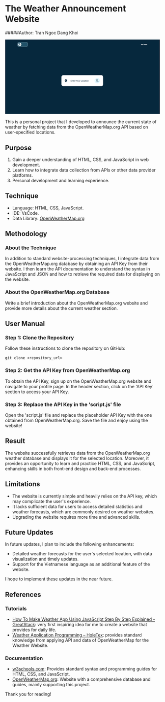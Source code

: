 # The Weather Announcement Website

#####Author: Tran Ngoc Dang Khoi

![](res/overview/overview.png)

This is a personal project that I developed to announce the current state of weather by fetching data from the OpenWeatherMap.org API based on user-specified locations.

## Purpose

1. Gain a deeper understanding of HTML, CSS, and JavaScript in web development.
2. Learn how to integrate data collection from APIs or other data provider platforms.
3. Personal development and learning experience.

## Technique

- Language: HTML, CSS, JavaScript.
- IDE: VsCode.
- Data Library: [OpenWeatherMap.org](https://openweathermap.org/)
## Methodology

### About the Technique

In addition to standard website-processing techniques, I integrate data from the OpenWeatherMap.org database by obtaining an API Key from their website. I then learn the API documentation to understand the syntax in JavaScript and JSON and how to retrieve the required data for displaying on the website.

### About the OpenWeatherMap.org Database

Write a brief introduction about the OpenWeatherMap.org website and provide more details about the current weather section.

## User Manual

### Step 1: Clone the Repository

Follow these instructions to clone the repository on GitHub:

```
git clone <repository_url>
```

### Step 2: Get the API Key from OpenWeatherMap.org

To obtain the API Key, sign up on the OpenWeatherMap.org website and navigate to your profile page. In the header section, click on the 'API Key' section to access your API Key.

### Step 3: Replace the API Key in the 'script.js' file

Open the 'script.js' file and replace the placeholder API Key with the one obtained from OpenWeatherMap.org. Save the file and enjoy using the website!

## Result

The website successfully retrieves data from the OpenWeatherMap.org weather database and displays it for the selected location. Moreover, it provides an opportunity to learn and practice HTML, CSS, and JavaScript, enhancing skills in both front-end design and back-end processes.

## Limitations

- The website is currently simple and heavily relies on the API key, which may complicate the user's experience.
- It lacks sufficient data for users to access detailed statistics and weather forecasts, which are commonly desired on weather websites.
- Upgrading the website requires more time and advanced skills.

## Future Updates

In future updates, I plan to include the following enhancements:

- Detailed weather forecasts for the user's selected location, with data visualization and timely updates.
- Support for the Vietnamese language as an additional feature of the website.

I hope to implement these updates in the near future.

## References

### Tutorials

- [How To Make Weather App Using JavaScript Step By Step Explained - GreatStack](https://www.greatstack.io/how-to-make-weather-app-using-javascript/): very first inspiring idea for me to create a website that provides for daily life.
- [Weather Application Programming – HoleTex](https://holetex.com/weather-application-programming/): provides standard knowledge from applying API and data of OpenWeatherMap for the Weather Website.

### Documentation

- [w3schools.com](https://www.w3schools.com/): Provides standard syntax and programming guides for HTML, CSS, and JavaScript.
- [OpenWeatherMap.org](https://openweathermap.org/): Website with a comprehensive database and guides, mainly supporting this project.

Thank you for reading!
